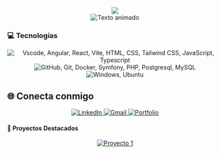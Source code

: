 <div align="center">
  <img src="https://capsule-render.vercel.app/api?type=waving&color=gradient&height=120&section=header&text=¡Hola!%20Soy%20José%20Manuel&fontSize=40&fontColor=ffffff&animation=fadeIn&fontAlignY=35" />
</div>

<div align="center">
  <img src="https://readme-typing-svg.herokuapp.com/?lines=Desarrollador+Web;Apasionado+por+la+tecnología;Siempre+aprendiendo+algo+nuevo&font=Fira%20Code&center=true&width=440&height=50&duration=4000&pause=1000" alt="Texto animado">
</div>

### 💻 Tecnologías

<div align="center">
  <img src="https://skillicons.dev/icons?i=vscode,angular,react,vite,html,css,tailwind,js,ts" alt="Vscode, Angular, React, Vite, HTML, CSS, Tailwind CSS, JavaScript, Typescript"/>
</div>

<div align="center">
  <img src="https://skillicons.dev/icons?i=github,git,docker,symfony,php,postgresql,mysql" alt="GitHub, Git, Docker, Symfony, PHP, Postgresql, MySQL"/>
</div>

<div align="center">
  <img src="https://skillicons.dev/icons?i=windows,ubuntu" alt="Windows, Ubuntu"/>
</div>

## 🌐 Conecta conmigo

<div align="center">
  <a href="https://linkedin.com/in/josemaweb/">
    <img src="https://img.shields.io/badge/LinkedIn-0077B5?style=for-the-badge&logo=linkedin&logoColor=white" alt="LinkedIn"/>
  </a>
  <a href="mailto:josemanugm15@gmail.com">
    <img src="https://img.shields.io/badge/josemanugm15@gmail.com-D14836?style=for-the-badge&logo=gmail&logoColor=white" alt="Gmail"/>
  </a>
  <a href="https://josemanuelgarcia.vercel.app/">
    <img src="https://img.shields.io/badge/Portfolio-000000?style=for-the-badge&logo=About.me&logoColor=white" alt="Portfolio"/>
  </a>
</div>

#### 🎯 Proyectos Destacados

<div align="center">
  <a href="https://github.com/Josema1594/JoseManuelGarcia">
    <img src="https://github-readme-stats.vercel.app/api/pin/?username=Josema1594&repo=JoseManuelGarcia&theme=radical" alt="Proyecto 1"/>
  </a>
